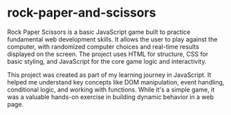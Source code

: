 # rock-paper-and-scissors
Rock Paper Scissors is a basic JavaScript game built to practice fundamental web development skills. It allows the user to play against the computer, with randomized computer choices and real-time results displayed on the screen. The project uses HTML for structure, CSS for basic styling, and JavaScript for the core game logic and interactivity.

This project was created as part of my learning journey in JavaScript. It helped me understand key concepts like DOM manipulation, event handling, conditional logic, and working with functions. While it's a simple game, it was a valuable hands-on exercise in building dynamic behavior in a web page.

